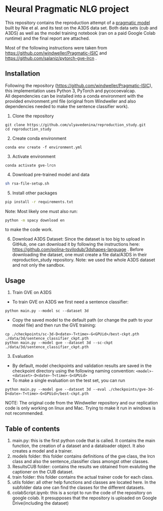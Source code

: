 # Neural Pragmatic NLG project

This repository contains the reproduction attempt of a [pragmatic model](https://arxiv.org/abs/2004.14451) built by Nie et al. and its test on the A3DS data set. Both data sets (cub and A3DS) as well as the model training notebook (ran on a paid Google Colab runtime) and the final report are attached.

Most of the following instructions were taken from https://github.com/windweller/Pragmatic-ISIC and https://github.com/salaniz/pytorch-gve-lrcn .

## Installation
Following the repository (https://github.com/windweller/Pragmatic-ISIC), this implementation uses Python 3, PyTorch and pycocoevalcap.  
All dependencies can be installed into a conda environment with the provided environment.yml file (original from Windweller and also dependencies needed to make the sentence classifier work).

1. Clone the repository
```shell
git clone https://github.com/ulyavedenina/reproduction_study.git
cd reproduction_study
```
2. Create conda environment
```shell
conda env create -f environment.yml
```
3. Activate environment
```shell
conda activate gve-lrcn
```

4. Download pre-trained model and data
```bash
sh rsa-file-setup.sh 
```

5. Install other packages

```bash
pip install -r requirements.txt
```
Note: Most likely one must also run: 
```bash
python -m spacy download en
``` 
to make the code work.

6. Download A3DS Dataset: Since the dataset is too big to upload in GitHub, one can download it by following the instructions here: 
https://github.com/polina-tsvilodub/3dshapes-language . Before downloading the dataset, one must create a file data/A3DS in their reproduction_study repository. Note: we used the whole A3DS dataset and not only the sandbox.

## Usage
1. Train GVE on A3DS
* To train GVE on A3DS we first need a sentence classifier:
```
python main.py --model sc --dataset 3d
```
* Copy the saved model to the default path (or change the path to your model file) and then run the GVE training:
```
cp ./checkpoints/sc-3d-D<date>-T<time>-G<GPUid>/best-ckpt.pth ./data/3d/sentence_classifier_ckpt.pth
python main.py --model gve --dataset 3d --sc-ckpt ./data/3d/sentence_classifier_ckpt.pth
```

3. Evaluation
* By default, model checkpoints and validation results are saved in the checkpoint directory using the following naming convention: `<model>-<dataset>-D<date>-T<time>-G<GPUid>`
* To make a single evaluation on the test set, you can run
```
python main.py --model gve --dataset 3d --eval ./checkpoints/gve-3d-D<date>-T<time>-G<GPUid>/best-ckpt.pth
```

NOTE: The original code from the Windweller repository and our replication code is only working on linux and Mac. Trying to make it run in windows is not recommended.

## Table of contents

1. main.py: this is the first python code that is called. It contains the main function, the creation of a dataset and a dataloader object. It also creates a model and a trainer. 
2. models folder: this folder contains definitions of the gve class, the lrcn class and also the sentence_classifier class amongst other classes.
3. ResultsCUB folder: contains the results we obtained from evaluting the captioner on the CUB dataset.
4. train folder: this folder contains the actual trainer code for each class. 
5. utils folder: all other help functions and classes are located here. In the subfolder data one can find the classes for the different datasets.
6. colabScript.ipynb: this is a script to run the code of the repository on google colab. It presupposes that the repository is uploaded on Google Drive(including the dataset)
